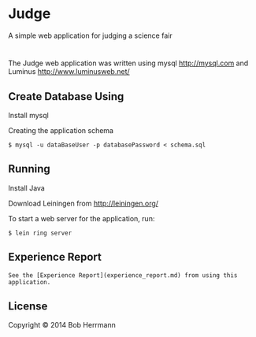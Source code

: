 # Judge

A simple web application for judging a science fair

#

The Judge web application was written using mysql http://mysql.com and Luminus http://www.luminusweb.net/

## Create Database Using 

Install mysql

Creating the application schema

    $ mysql -u dataBaseUser -p databasePassword < schema.sql

## Running

Install Java 

Download Leiningen from http://leiningen.org/

To start a web server for the application, run:

    $ lein ring server

## Experience Report

    See the [Experience Report](experience_report.md) from using this application.

## License

Copyright © 2014 Bob Herrmann

